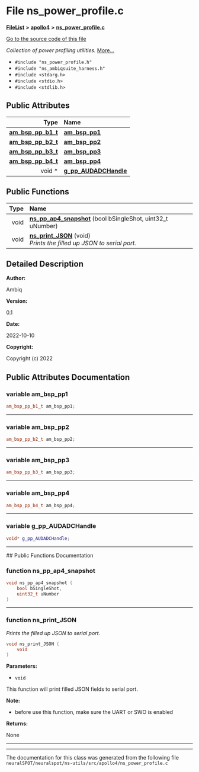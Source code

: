 

# File ns\_power\_profile.c



[**FileList**](files.md) **>** [**apollo4**](dir_f4b6e016fb89d71f6ddac0c53471985d.md) **>** [**ns\_power\_profile.c**](apollo4_2ns__power__profile_8c.md)

[Go to the source code of this file](apollo4_2ns__power__profile_8c_source.md)

_Collection of power profiling utilities._ [More...](#detailed-description)

* `#include "ns_power_profile.h"`
* `#include "ns_ambiqsuite_harness.h"`
* `#include <stdarg.h>`
* `#include <stdio.h>`
* `#include <stdlib.h>`





















## Public Attributes

| Type | Name |
| ---: | :--- |
|  [**am\_bsp\_pp\_b1\_t**](structam__bsp__pp__b1__t.md) | [**am\_bsp\_pp1**](#variable-am_bsp_pp1)  <br> |
|  [**am\_bsp\_pp\_b2\_t**](structam__bsp__pp__b2__t.md) | [**am\_bsp\_pp2**](#variable-am_bsp_pp2)  <br> |
|  [**am\_bsp\_pp\_b3\_t**](structam__bsp__pp__b3__t.md) | [**am\_bsp\_pp3**](#variable-am_bsp_pp3)  <br> |
|  [**am\_bsp\_pp\_b4\_t**](structam__bsp__pp__b4__t.md) | [**am\_bsp\_pp4**](#variable-am_bsp_pp4)  <br> |
|  void \* | [**g\_pp\_AUDADCHandle**](#variable-g_pp_audadchandle)  <br> |
















## Public Functions

| Type | Name |
| ---: | :--- |
|  void | [**ns\_pp\_ap4\_snapshot**](#function-ns_pp_ap4_snapshot) (bool bSingleShot, uint32\_t uNumber) <br> |
|  void | [**ns\_print\_JSON**](#function-ns_print_json) (void) <br>_Prints the filled up JSON to serial port._  |




























## Detailed Description




**Author:**

Ambiq 




**Version:**

0.1 




**Date:**

2022-10-10




**Copyright:**

Copyright (c) 2022 





    
## Public Attributes Documentation




### variable am\_bsp\_pp1 

```C++
am_bsp_pp_b1_t am_bsp_pp1;
```




<hr>



### variable am\_bsp\_pp2 

```C++
am_bsp_pp_b2_t am_bsp_pp2;
```




<hr>



### variable am\_bsp\_pp3 

```C++
am_bsp_pp_b3_t am_bsp_pp3;
```




<hr>



### variable am\_bsp\_pp4 

```C++
am_bsp_pp_b4_t am_bsp_pp4;
```




<hr>



### variable g\_pp\_AUDADCHandle 

```C++
void* g_pp_AUDADCHandle;
```




<hr>
## Public Functions Documentation




### function ns\_pp\_ap4\_snapshot 

```C++
void ns_pp_ap4_snapshot (
    bool bSingleShot,
    uint32_t uNumber
) 
```




<hr>



### function ns\_print\_JSON 

_Prints the filled up JSON to serial port._ 
```C++
void ns_print_JSON (
    void
) 
```





**Parameters:**


* `void` 

This function will print filled JSON fields to serial port.




**Note:**

- before use this function, make sure the UART or SWO is enabled




**Returns:**

None 





        

<hr>

------------------------------
The documentation for this class was generated from the following file `neuralSPOT/neuralspot/ns-utils/src/apollo4/ns_power_profile.c`

